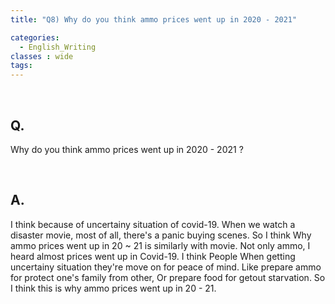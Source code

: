 ```yaml
---
title: "Q8) Why do you think ammo prices went up in 2020 - 2021"

categories:
  - English_Writing
classes : wide
tags:
---
```

<br>

<h2>
Q. 
</h2>

Why do you think ammo prices went up in 2020 - 2021 ?

<br>

<h2>
A. 
</h2>

I think because of uncertainy situation of covid-19. When we watch a disaster movie, most of all, there's a panic buying scenes. So I think Why ammo prices went up in 20 ~ 21 is similarly with movie. Not only ammo, I heard almost prices went up in Covid-19. I think People When getting uncertainy situation they're move on for peace of mind. Like prepare ammo for protect one's family from other, Or prepare food for getout starvation. So I think this is why ammo prices went up in 20 - 21.


